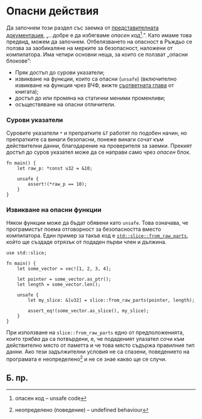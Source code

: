 # Опасни действия 

Да започнем този раздел със заемка от [представителната документация][unsafe],
„…добре е да избягваме _опасен код_[^unsafe_code].”. Като имаме това предвид,
можем да започнем. Отбелязването на опасност в Ръждьо се ползва за заобикаляне
на мерките за безопасност, наложени  от компилатора. Има четири основни неща, за
които се ползват „опасни блокове”:

* Пряк достъп до сурови указатели;
* извикване на функции, които са опасни (`unsafe`) (включително извикване на
  функция чрез ВЧФ, вижте [съответната глава](std_misc/ffi.md) от книгата); 
* достъп до или промяна на статични меними променливи;
* осъществяване на опасни отличители.

### Сурови указатели
Суровите указатели `*` и препратките `&T` работят по подобен начин, но
препратките са винаги безопасни, понеже винаги сочат към действителни данни,
благодарение на проверителя за заемки. Прекият достъп до суров указател може да
се направи само чрез _опасен_ блок.

```rust,editable
fn main() {
    let raw_p: *const u32 = &10;

    unsafe {
        assert!(*raw_p == 10);
    }
}
```

### Извикване на опасни функции

Някои функции може да бъдат обявени като `unsafe`. Това означава, че
програмистът поема отговорност за безопасността вместо компилатора. Един
пример за такъв код е [`std::slice::from_raw_parts`], който ще създаде отрязък
от подаден първи член и дължина.

```rust,editable
use std::slice;

fn main() {
    let some_vector = vec![1, 2, 3, 4];

    let pointer = some_vector.as_ptr();
    let length = some_vector.len();

    unsafe {
        let my_slice: &[u32] = slice::from_raw_parts(pointer, length);

        assert_eq!(some_vector.as_slice(), my_slice);
    }
}
```

При използване на `slice::from_raw_parts` едно от предположенията, които
*трябва* да са потвърдени, е, че подаденият улазател сочи към действително място
от паметта и че това място съдържа правилния тип данни. Ако тези
задължителни условия не са спазени, поведението на програмата е
неопределено[^undefined] и не се знае какво ще се случи.

## Б. пр.

[^unsafe_code]: опасен код – unsafe code

[^undefined]: неопределено (поведение) – undefined behaviour

[unsafe]: https://doc.rust-lang.org/book/ch19-01-unsafe-rust.html
[`std::slice::from_raw_parts`]: https://doc.rust-lang.org/std/slice/fn.from_raw_parts.html
